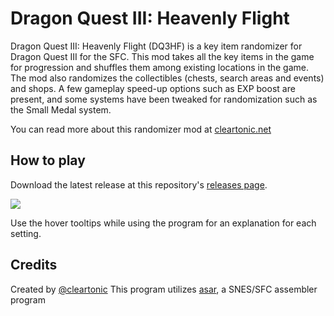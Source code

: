 # Dragon Quest III: Heavenly Flight

Dragon Quest III: Heavenly Flight (DQ3HF) is a key item randomizer for Dragon Quest III for the SFC. This mod takes all the key items in the game for progression and shuffles them among existing locations in the game. The mod also randomizes the collectibles (chests, search areas and events) and shops. A few gameplay speed-up options such as EXP boost are present, and some systems have been tweaked for randomization such as the Small Medal system.

You can read more about this randomizer mod at [cleartonic.net](https://cleartonic.net/dq3hf/dq3hf.html)

## How to play

Download the latest release at this repository's [releases page](https://github.com/cleartonic/dq3hf/releases/).

![](http://cleartonic.net/dq3hf/img/github_1.png)

Use the hover tooltips while using the program for an explanation for each setting. 

## Credits
Created by [@cleartonic](https://twitter.com/cleartonic)
This program utilizes [asar](https://github.com/RPGHacker/asar), a SNES/SFC assembler program

